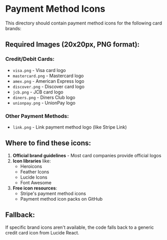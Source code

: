 # Payment Method Icons

This directory should contain payment method icons for the following card brands:

## Required Images (20x20px, PNG format):

### Credit/Debit Cards:
- `visa.png` - Visa card logo
- `mastercard.png` - Mastercard logo  
- `amex.png` - American Express logo
- `discover.png` - Discover card logo
- `jcb.png` - JCB card logo
- `diners.png` - Diners Club logo
- `unionpay.png` - UnionPay logo

### Other Payment Methods:
- `link.png` - Link payment method logo (like Stripe Link)

## Where to find these icons:
1. **Official brand guidelines** - Most card companies provide official logos
2. **Icon libraries** like:
   - Heroicons
   - Feather Icons
   - Lucide Icons
   - Font Awesome
3. **Free icon resources**:
   - Stripe's payment method icons
   - Payment method icon packs on GitHub

## Fallback:
If specific brand icons aren't available, the code falls back to a generic credit card icon from Lucide React. 